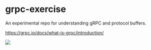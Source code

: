 # grpc-exercise

An experimental repo for understanding gRPC and protocol buffers.

https://grpc.io/docs/what-is-grpc/introduction/

![](https://grpc.io/img/landing-2.svg)